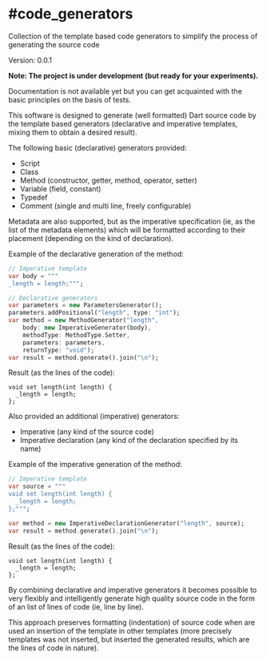 #code_generators
==========

Collection of the template based code generators to simplify the process of generating the source code

Version: 0.0.1

**Note: The project is under development (but ready for your experiments).**

Documentation is not available yet but you can get acquainted with the basic principles on the basis of tests.

This software is designed to generate (well formatted) Dart source code by the template based generators (declarative and imperative templates, mixing them to obtain a desired result).

The following basic (declarative) generators provided:
- Script
- Class
- Method (constructor, getter, method, operator, setter)
- Variable (field, constant)
- Typedef
- Comment (single and multi line, freely configurable)

Metadata are also supported, but as the imperative specification (ie, as the list of the metadata elements) which will be formatted according to their placement (depending on the kind of declaration).

Example of the declarative generation of the method:

```dart
// Imperative template
var body = """
_length = length;""";

// Declarative generators
var parameters = new ParametersGenerator();
parameters.addPositional("length", type: "int");
var method = new MethodGenerator("length",
    body: new ImperativeGenerator(body),
    methodType: MethodType.Setter,
    parameters: parameters,
    returnType: "void");
var result = method.generate().join("\n");
```

Result (as the lines of the code):

```
void set length(int length) {
  _length = length;
};
```

Also provided an additional (imperative) generators:
- Imperative (any kind of the source code)
- Imperative declaration (any kind of the declaration specified by its name)

Example of the imperative generation of the method:

```dart
// Imperative template
var source = """
void set length(int length) {
  _length = length;
};""";

var method = new ImperativeDeclarationGenerator("length", source);
var result = method.generate().join("\n");
```

Result (as the lines of the code):

```
void set length(int length) {
  _length = length;
};
```

By combining declarative and imperative generators it becomes possible to very flexibly and intelligently generate high quality source code in the form of an list of lines of code (ie, line by line).

This approach preserves formatting (indentation) of source code when are used an insertion of the template in other templates (more precisely templates was not inserted, but inserted the generated results, which are the lines of code in nature).
